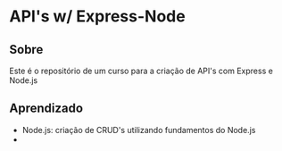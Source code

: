 # API's w/ Express-Node

## Sobre
Este é o repositório de um curso para a criação de API's com Express e Node.js

## Aprendizado
- Node.js: criação de CRUD's utilizando fundamentos do Node.js
- 
